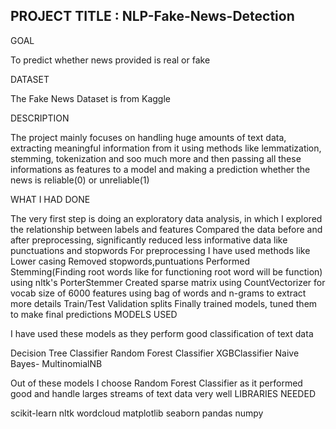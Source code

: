 ## PROJECT TITLE : NLP-Fake-News-Detection

GOAL

To predict whether news provided is real or fake

DATASET

The Fake News Dataset is from Kaggle

DESCRIPTION

The project mainly focuses on handling huge amounts of text data, extracting meaningful information from it using methods like lemmatization, stemming, tokenization and soo much more and then passing all these informations as features to a model and making a prediction whether the news is reliable(0) or unreliable(1)

WHAT I HAD DONE

The very first step is doing an exploratory data analysis, in which I explored the relationship between labels and features
Compared the data before and after preprocessing, significantly reduced less informative data like punctuations and stopwords
For preprocessing I have used methods like
Lower casing
Removed stopwords,puntuations
Performed Stemming(Finding root words like for functioning root word will be function) using nltk's PorterStemmer
Created sparse matrix using CountVectorizer for vocab size of 6000 features using bag of words and n-grams to extract more details
Train/Test Validation splits
Finally trained models, tuned them to make final predictions
MODELS USED

I have used these models as they perform good classification of text data

Decision Tree Classifier
Random Forest Classifier
XGBClassifier
Naive Bayes- MultinomialNB

Out of these models I choose Random Forest Classifier as it performed good and handle larges streams of text data very well
LIBRARIES NEEDED

scikit-learn
nltk
wordcloud
matplotlib
seaborn
pandas
numpy
